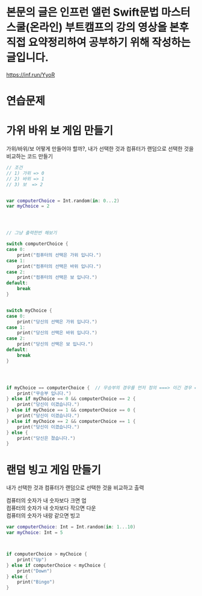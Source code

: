 # 본문의 글은 인프런 앨런 Swift문법 마스터 스쿨(온라인) 부트캠프의 강의 영상을 본후 직접 요약정리하여 공부하기 위해 작성하는 글입니다.
https://inf.run/YyoR

# 연습문제
# 가위 바위 보 게임 만들기   
    
가위/바위/보 어떻게 만들어야 할까?, 내가 선택한 것과 컴퓨터가 랜덤으로 선택한 것을 비교하는 코드 만들기

```swift
// 조건
// 1) 가위 => 0
// 2) 바위 => 1
// 3) 보  => 2


var computerChoice = Int.random(in: 0...2)
var myChoice = 2




// 그냥 출력한번 해보기

switch computerChoice {
case 0:
    print("컴퓨터의 선택은 가위 입니다.")
case 1:
    print("컴퓨터의 선택은 바위 입니다.")
case 2:
    print("컴퓨터의 선택은 보 입니다.")
default:
    break
}


switch myChoice {
case 0:
    print("당신의 선택은 가위 입니다.")
case 1:
    print("당신의 선택은 바위 입니다.")
case 2:
    print("당신의 선택은 보 입니다.")
default:
    break
}




if myChoice == computerChoice {  // 무승부의 경우를 먼저 정의 ===> 이긴 경우 ===> 나머지
    print("무승부 입니다.")
} else if myChoice == 0 && computerChoice == 2 {
    print("당신이 이겼습니다.")
} else if myChoice == 1 && computerChoice == 0 {
    print("당신이 이겼습니다.")
} else if myChoice == 2 && computerChoice == 1 {
    print("당신이 이겼습니다.")
} else {
    print("당신은 졌습니다.")
}
```

# 랜덤 빙고 게임 만들기     
    
내가 선택한 것과 컴퓨터가 랜덤으로 선택한 것을 비교하고 출력    

컴퓨터의 숫자가 내 숫자보다 크면 업   
컴퓨터의 숫자가 내 숫자보다 작으면 다운    
컴퓨터의 숫자가 내랑 같으면 빙고             
```swift
var computerChoice: Int = Int.random(in: 1...10)
var myChoice: Int = 5



if computerChoice > myChoice {
    print("Up")
} else if computerChoice < myChoice {
    print("Down")
} else {
    print("Bingo")
}
```